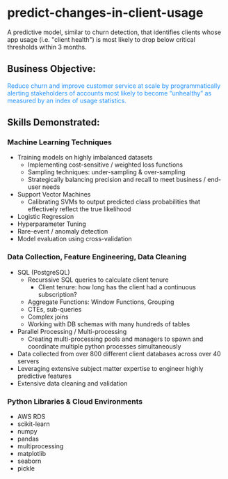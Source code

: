 # predict-changes-in-client-usage
A predictive model, similar to churn detection, that identifies clients whose app usage (i.e. "client health") is most likely to drop below critical thresholds within 3 months.

## Business Objective:
<p style="color:#1e90ff">
Reduce churn and improve customer service at scale by programmatically alerting stakeholders of accounts most likely to become “unhealthy” as measured by an index of usage statistics.
</p>

## Skills Demonstrated:

### Machine Learning Techniques
- Training models on highly imbalanced datasets
  - Implementing cost-sensitive / weighted loss functions
  - Sampling techniques: under-sampling & over-sampling
  - Strategically balancing precision and recall to meet business / end-user needs
- Support Vector Machines
  - Calibrating SVMs to output predicted class probabilities that effectively reflect the true likelihood
- Logistic Regression
- Hyperparameter Tuning
- Rare-event / anomaly detection
- Model evaluation using cross-validation


### Data Collection, Feature Engineering, Data Cleaning  
- SQL (PostgreSQL)
  - Recurssive SQL queries to calculate client tenure
    - Client tenure: how long has the client had a continuous subscription?
  - Aggregate Functions: Window Functions, Grouping
  - CTEs, sub-queries
  - Complex joins
  - Working with DB schemas with many hundreds of tables
- Parallel Processing / Multi-processing
  - Creating multi-processing pools and managers to spawn and coordinate multiple python processes simultaneously
- Data collected from over 800 different client databases across over 40 servers
- Leveraging extensive subject matter expertise to engineer highly predictive features
- Extensive data cleaning and validation

### Python Libraries & Cloud Environments
- AWS RDS
- scikit-learn
- numpy
- pandas
- multiprocessing
- matplotlib
- seaborn
- pickle

